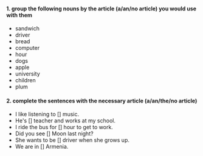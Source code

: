 #### 1. group the following nouns by the article (a/an/no article) you would use with them

- sandwich
- driver
- bread
- computer
- hour
- dogs
- apple
- university
- children
- plum

#### 2. complete the sentences with the necessary article (a/an/the/no article)

- I like listening to [] music.
- He's [] teacher and works at my school.
- I ride the bus for [] hour to get to work.
- Did you see [] Moon last night?
- She wants to be [] driver when she grows up.
- We are in [] Armenia.
